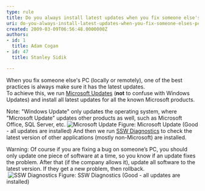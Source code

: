 ```yaml
---
type: rule
title: Do you always install latest updates when you fix someone else's PC?
uri: do-you-always-install-latest-updates-when-you-fix-someone-elses-pc
created: 2009-03-09T06:56:48.0000000Z
authors:
- id: 1
  title: Adam Cogan
- id: 47
  title: Stanley Sidik

---
```


 When you fix someone else's PC (locally or remotely), one of the best practices is always make sure it has the latest updates. <br> 
To achieve this, we run [Microsoft Updates](http&#58;//www.ssw.com.au/ssw/Redirect/MicrosoftUpdate.htm) (**not** to confuse with Windows Updates) and install all latest updates for all the known Microsoft products.

Note: "Windows Update" only updates the operating system, where "Microsoft Update" updates other products as well, such as Microsoft Office, SQL Server, etc.
![Microsoft Update](/Management/RulesToSuccessfulProjects/PublishingImages/MicrosoftUpdateGood.gif) Figure: Microsoft Update (Good - all updates are installed)
And then we run [SSW Diagnostics](http&#58;//www.ssw.com.au/ssw/Diagnostics) to check the latest version of other applications (mostly non-Microsoft) are installed.

Warning: Of course if you are fixing a bug on someone’s PC, you should only update one piece of software at a time, so you know if an update fixes the problem. After that (if the company allows it), update all software to the latest version. If they get a new problem, then rollback.
<br> ![SSW Diagnostics](/Management/RulesToSuccessfulProjects/PublishingImages/DiagnosticsGood_small.jpg) Figure: SSW Diagnostics (Good - all updates are installed)
